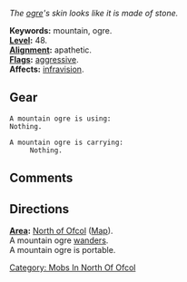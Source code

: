 *The [ogre](Ogres "wikilink")'s skin looks like it is made of stone.*

**Keywords:** mountain, ogre.  
**[Level](Level "wikilink"):** 48.  
**[Alignment](Alignment "wikilink"):** apathetic.  
**[Flags](:Category:_Mob_Types "wikilink"):**
[aggressive](Aggressive_Mobs "wikilink").  
**Affects:** [infravision](Infravision "wikilink").  

## Gear

`A mountain ogre is using:`  
`Nothing.`

`A mountain ogre is carrying:`  
`     Nothing.`

## Comments

## Directions

**[Area](:Category:_Areas "wikilink"):** [North of
Ofcol](:Category:_North_Of_Ofcol "wikilink")
([Map](North_Of_Ofcol_Map "wikilink")).  
A mountain ogre [wanders](Wandering_Mobs "wikilink").  
A mountain ogre is portable.  

[Category: Mobs In North Of
Ofcol](Category:_Mobs_In_North_Of_Ofcol "wikilink")
